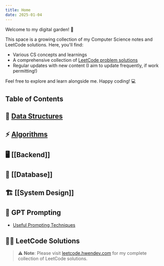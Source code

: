 ```yaml
---
title: Home
date: 2025-01-04
---
```


Welcome to my digital garden! 🌱

This space is a growing collection of my Computer Science notes and LeetCode solutions. Here, you'll find:

- Various CS concepts and learnings
- A comprehensive collection of [LeetCode problem solutions](https://www.leetcode.hwendev.com/)
- Regular updates with new content (I aim to update frequently, if work permitting!)

Feel free to explore and learn alongside me. Happy coding! 💻

## Table of Contents

## 🧠 [Data Structures](./Data%20Structures/Data%20Structures%20Content%20Page.md)

## ⚡ [Algorithms](./Algorithms/Algorithms%20Content%20Page.md)

## 🖥️ [[Backend]]

## 💽 [[Database]]

## 🏗️ [[System Design]]

## 🤖 GPT Prompting

- [Useful Prompting Techniques](./GPT%20Prompting/Useful%20Prompting%20Techniques.md)

## 👨‍💻 LeetCode Solutions

> ⚠️ **Note**: Please visit [leetcode.hwendev.com](https://www.leetcode.hwendev.com/) for my complete collection of LeetCode solutions.
	